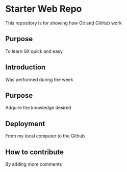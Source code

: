 # Starter Web Repo

This repository is for showing how Git and GitHub work

## Purpose

To learn Git quick and easy

## Introduction

Was performed during the week

## Purpose

Adquire the knowledge desired

## Deployment

From my local computer to the Github

## How to contribute

By adding more comments

